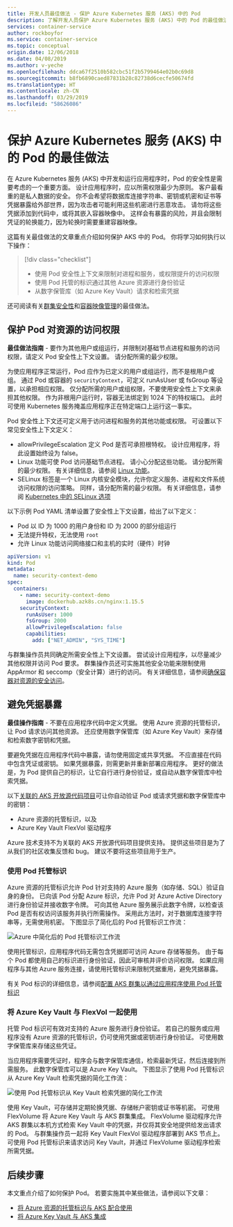 ```yaml
---
title: 开发人员最佳做法 - 保护 Azure Kubernetes 服务 (AKS) 中的 Pod
description: 了解开发人员保护 Azure Kubernetes 服务 (AKS) 中的 Pod 的最佳做法
services: container-service
author: rockboyfor
ms.service: container-service
ms.topic: conceptual
origin.date: 12/06/2018
ms.date: 04/08/2019
ms.author: v-yeche
ms.openlocfilehash: ddca67f2510b582cbc51f2b5799464e02b0c69d8
ms.sourcegitcommit: b8fb6890caed87831b28c82738d6cecfe50674fd
ms.translationtype: HT
ms.contentlocale: zh-CN
ms.lasthandoff: 03/29/2019
ms.locfileid: "58626086"
---
```

# <a name="best-practices-for-pod-security-in-azure-kubernetes-service-aks"></a>保护 Azure Kubernetes 服务 (AKS) 中的 Pod 的最佳做法

在 Azure Kubernetes 服务 (AKS) 中开发和运行应用程序时，Pod 的安全性是需要考虑的一个重要方面。 设计应用程序时，应以所需权限最少为原则。 客户最看重的是私人数据的安全。 你不会希望将数据库连接字符串、密钥或机密和证书等凭据暴露给外部世界，因为攻击者可能利用这些机密进行恶意攻击。 请勿将这些凭据添加到代码中，或将其嵌入容器映像中。 这样会有暴露的风险，并且会限制凭证的轮换能力，因为轮换时需要重建容器映像。

这篇有关最佳做法的文章重点介绍如何保护 AKS 中的 Pod。 你将学习如何执行以下操作：

> [!div class="checklist"]
> * 使用 Pod 安全性上下文来限制对进程和服务，或权限提升的访问权限
> * 使用 Pod 托管的标识通过其他 Azure 资源进行身份验证
> * 从数字保管库（如 Azure Key Vault）请求和检索凭据

还可阅读有关[群集安全性][best-practices-cluster-security]和[容器映像管理][best-practices-container-image-management]的最佳做法。

## <a name="secure-pod-access-to-resources"></a>保护 Pod 对资源的访问权限

**最佳做法指南** - 要作为其他用户或组运行，并限制对基础节点进程和服务的访问权限，请定义 Pod 安全性上下文设置。 请分配所需的最少权限。

为使应用程序正常运行，Pod 应作为已定义的用户或组运行，而不是根用户或组。 通过 Pod 或容器的 `securityContext`，可定义 runAsUser 或 fsGroup 等设置，以承担相应权限。 仅分配所需的用户或组权限，不要使用安全性上下文来承担其他权限。 作为非根用户运行时，容器无法绑定到 1024 下的特权端口。 此时可使用 Kubernetes 服务掩盖应用程序正在特定端口上运行这一事实。

Pod 安全性上下文还可定义用于访问进程和服务的其他功能或权限。 可设置以下常见安全性上下文定义：

* allowPrivilegeEscalation 定义 Pod 是否可承担根特权。 设计应用程序，将此设置始终设为 false。
* Linux 功能可使 Pod 访问基础节点进程。 请小心分配这些功能。 请分配所需的最少权限。 有关详细信息，请参阅 [Linux 功能][linux-capabilities]。
* SELinux 标签是一个 Linux 内核安全模块，允许你定义服务、进程和文件系统访问权限的访问策略。 同样，请分配所需的最少权限。 有关详细信息，请参阅 [Kubernetes 中的 SELinux 选项][selinux-labels]

以下示例 Pod YAML 清单设置了安全性上下文设置，给出了以下定义：

* Pod 以 ID 为 1000 的用户身份和 ID 为 2000 的部分组运行
* 无法提升特权，无法使用 `root`
* 允许 Linux 功能访问网络接口和主机的实时（硬件）时钟

```yaml
apiVersion: v1
kind: Pod
metadata:
  name: security-context-demo
spec:
  containers:
    - name: security-context-demo
      image: dockerhub.azk8s.cn/nginx:1.15.5
    securityContext:
      runAsUser: 1000
      fsGroup: 2000
      allowPrivilegeEscalation: false
      capabilities:
        add: ["NET_ADMIN", "SYS_TIME"]
```

与群集操作员共同确定所需安全性上下文设置。 尝试设计应用程序，以尽量减少其他权限并访问 Pod 要求。 群集操作员还可实施其他安全功能来限制使用 AppArmor 和 seccomp（安全计算）进行的访问。 有关详细信息，请参阅[确保容器对资源的安全访问][apparmor-seccomp]。

## <a name="limit-credential-exposure"></a>避免凭据暴露

**最佳操作指南** - 不要在应用程序代码中定义凭据。 使用 Azure 资源的托管标识，让 Pod 请求访问其他资源。 还应使用数字保管库（如 Azure Key Vault）来存储和检索数字密钥和凭据。

要避免凭据在应用程序代码中暴露，请勿使用固定或共享凭据。 不应直接在代码中包含凭证或密钥。 如果凭据暴露，则需更新并重新部署应用程序。 更好的做法是，为 Pod 提供自己的标识，让它自行进行身份验证，或自动从数字保管库中检索凭据。

以下[关联的 AKS 开放源代码项目][aks-associated-projects]可让你自动验证 Pod 或请求凭据和数字保管库中的密钥：

* Azure 资源的托管标识，以及
* Azure Key Vault FlexVol 驱动程序

Azure 技术支持不为关联的 AKS 开放源代码项目提供支持。 提供这些项目是为了从我们的社区收集反馈和 bug。 建议不要将这些项目用于生产。

### <a name="use-pod-managed-identities"></a>使用 Pod 托管标识

Azure 资源的托管标识允许 Pod 针对支持的 Azure 服务（如存储、SQL）验证自身的身份。 已向该 Pod 分配 Azure 标识，允许 Pod 对 Azure Active Directory 进行身份验证并接收数字令牌。 可向其他 Azure 服务展示此数字令牌，以检查该 Pod 是否有权访问该服务并执行所需操作。 采用此方法时，对于数据库连接字符串等，无需使用机密。 下图显示了简化后的 Pod 托管标识工作流：

![Azure 中简化后的 Pod 托管标识工作流](media/developer-best-practices-pod-security/basic-pod-identity.png)

使用托管标识，应用程序代码无需包含凭据即可访问 Azure 存储等服务。 由于每个 Pod 都使用自己的标识进行身份验证，因此可审核并评价访问权限。 如果应用程序与其他 Azure 服务连接，请使用托管标识来限制凭据重用，避免凭据暴露。

有关 Pod 标识的详细信息，请参阅[配置 AKS 群集以通过应用程序使用 Pod 托管标识][aad-pod-identity]

### <a name="use-azure-key-vault-with-flexvol"></a>将 Azure Key Vault 与 FlexVol 一起使用

托管 Pod 标识可有效对支持的 Azure 服务进行身份验证。 若自己的服务或应用程序没有 Azure 资源的托管标识，仍可使用凭据或密钥进行身份验证。 可使用数字保管库来存储这些凭证。

当应用程序需要凭证时，程序会与数字保管库通信，检索最新凭证，然后连接到所需服务。 此数字保管库可以是 Azure Key Vault。 下图显示了使用 Pod 托管标识从 Azure Key Vault 检索凭据的简化工作流：

![使用 Pod 托管标识从 Key Vault 检索凭据的简化工作流](media/developer-best-practices-pod-security/basic-key-vault-flexvol.png)

使用 Key Vault，可存储并定期轮换凭据、存储帐户密钥或证书等机密。 可使用 FlexVolume 将 Azure Key Vault 与 AKS 群集集成。 FlexVolume 驱动程序允许 AKS 群集以本机方式检索 Key Vault 中的凭据，并仅将其安全地提供给发出请求的 Pod。 与群集操作员一起将 Key Vault FlexVol 驱动程序部署到 AKS 节点上。 可使用 Pod 托管标识来请求访问 Key Vault，并通过 FlexVolume 驱动程序检索所需凭据。

## <a name="next-steps"></a>后续步骤

本文重点介绍了如何保护 Pod。 若要实施其中某些做法，请参阅以下文章：

* [将 Azure 资源的托管标识与 AKS 配合使用][aad-pod-identity]
* [将 Azure Key Vault 与 AKS 集成][aks-keyvault-flexvol]

<!-- EXTERNAL LINKS -->
[aad-pod-identity]: https://github.com/Azure/aad-pod-identity#demo-pod
[aks-keyvault-flexvol]: https://github.com/Azure/kubernetes-keyvault-flexvol
[linux-capabilities]: http://man7.org/linux/man-pages/man7/capabilities.7.html
[selinux-labels]: https://kubernetes.io/docs/reference/generated/kubernetes-api/v1.12/#selinuxoptions-v1-core
[aks-associated-projects]: https://github.com/Azure/AKS/blob/master/previews.md#associated-projects

<!-- INTERNAL LINKS -->
[best-practices-cluster-security]: operator-best-practices-cluster-security.md
[best-practices-container-image-management]: operator-best-practices-container-image-management.md
[aks-pod-identities]: operator-best-practices-identity.md#use-pod-identities
[apparmor-seccomp]: operator-best-practices-cluster-security.md#secure-container-access-to-resources